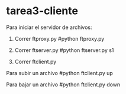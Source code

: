 # tarea3-cliente
Para iniciar el servidor de archivos:

1. Correr ftproxy.py
#python ftproxy.py 

2. Correr ftserver.py
#python ftserver.py s1

3. Correr ftclient.py 

Para subir un archivo
#python ftclient.py up <filename>

Para bajar un archivo
#python ftclient.py down <index-filename>



